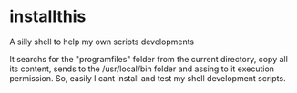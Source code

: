 # installthis
A silly shell to help my own scripts developments

It searchs for the "programfiles" folder from the current directory, copy all its content, sends to the /usr/local/bin folder and assing to it execution permission. So, easily I cant install and test my shell development scripts.
